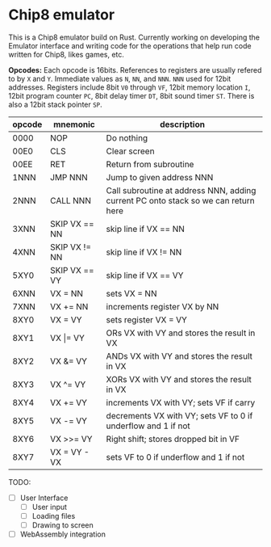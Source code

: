 # Chip8 emulator
This is a Chip8 emulator build on Rust.
Currently working on developing the Emulator interface and writing code for the operations that help run code written for Chip8, likes games, etc.

**Opcodes:**
Each opcode is 16bits. References to registers are usually refered to by `X` and `Y`. Immediate values as `N`, `NN`, and `NNN`. `NNN` used for 12bit addresses. Registers include 8bit `V0` through `VF`, 12bit memory location `I`, 12bit program counter `PC`, 8bit delay timer `DT`, 8bit sound timer `ST`. There is also a 12bit stack pointer `SP`.

| opcode |mnemonic| description|
|--|--|--|
| 0000 | NOP | Do nothing |
| 00E0 | CLS | Clear screen |
| 00EE | RET | Return from subroutine |
| 1NNN | JMP NNN | Jump to given address NNN |
| 2NNN | CALL NNN | Call subroutine at address NNN, adding current PC onto stack so we can return here |
| 3XNN | SKIP VX == NN | skip line if VX == NN |
| 4XNN | SKIP VX != NN | skip line if VX != NN |
| 5XY0 | SKIP VX == VY | skip line if VX == VY |
| 6XNN | VX = NN | sets VX = NN |
| 7XNN | VX += NN | increments register VX by NN |
| 8XY0 | VX = VY | sets register VX = VY |
| 8XY1 | VX \|= VY | ORs VX with VY and stores the result in VX
| 8XY2 | VX &= VY | ANDs VX with VY and stores the result in VX
| 8XY3 | VX ^= VY | XORs VX with VY and stores the result in VX
| 8XY4 | VX += VY | increments VX with VY; sets VF if carry
| 8XY5 | VX -= VY | decrements VX with VY; sets VF to 0 if underflow and 1 if not
| 8XY6 | VX >>= VY | Right shift; stores dropped bit in VF
| 8XY7 | VX = VY - VX | sets VF to 0 if underflow and 1 if not


TODO:

 - [ ] User Interface
	 - [ ] User input
	 - [ ] Loading files
	 - [ ] Drawing to screen
 - [ ] WebAssembly integration
